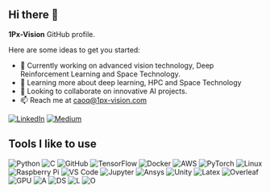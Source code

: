 ## Hi there 👋

**1Px-Vision** GitHub profile.

Here are some ideas to get you started:

- 🔭 Currently working on advanced vision technology, Deep Reinforcement Learning and Space Technology.
- 🌱 Learning more about deep learning, HPC and Space Technology
- 👯 Looking to collaborate on innovative AI projects.
- 📫 Reach me at caoq@1px-vision.com

[![LinkedIn](https://img.shields.io/badge/LinkedIn-0A66C2?style=flat&logo=Linkedin&logoColor=white)](https://www.linkedin.com/in/carlos-osorio-528b3188/)
[![Medium](https://img.shields.io/badge/Medium-12100E?style=flat&logo=medium&logoColor=white)](https://medium.com/@your-medium-profile)


## Tools I like to use

![Python](https://img.shields.io/badge/Python-3776AB?style=flat&logo=python&logoColor=white)
![C](https://img.shields.io/badge/-C++-00599C?style=flat&logo=cplusplus&logoColor=white)
![GitHub](https://img.shields.io/badge/GitHub-181717?style=flat&logo=github&logoColor=white)
![TensorFlow](https://img.shields.io/badge/TensorFlow-FF6F00?style=flat&logo=tensorflow&logoColor=white)
![Docker](https://img.shields.io/badge/Docker-2496ED?style=flat&logo=docker&logoColor=white)
![AWS](https://img.shields.io/badge/AWS-232F3E?style=flat&logo=amazon-aws&logoColor=white)
![PyTorch](https://img.shields.io/badge/PyTorch-EE4C2C?style=flat&logo=pytorch&logoColor=white)
![Linux](https://img.shields.io/badge/Linux-FCC624?style=flat&logo=linux&logoColor=black)
![Raspberry Pi](https://img.shields.io/badge/Raspberry%20Pi-C51A4A?style=flat&logo=raspberry-pi&logoColor=white)
![VS Code](https://img.shields.io/badge/VS%20Code-007ACC?style=flat&logo=visual-studio-code&logoColor=white)
![Jupyter](https://img.shields.io/badge/-Jupyter-F37626?style=flat&logo=jupyter&logoColor=white)
![Ansys](https://img.shields.io/badge/-Ansys-FFB71B?style=flat&logo=ansys&logoColor=white)
![Unity](https://img.shields.io/badge/-Unity-000000?style=flat&logo=unity&logoColor=white)
![Latex](https://img.shields.io/badge/-LaTeX-008080?style=flat&logo=latex&logoColor=white)
![Overleaf](https://img.shields.io/badge/-Overleaf-47A141?style=flat&logo=overleaf&logoColor=white)
![GPU](https://img.shields.io/badge/-NVIDIA-76B900?style=flat&logo=nvidia&logoColor=white)
![A](https://img.shields.io/badge/-AltiumDesigner-A5915F?style=flat&logo=altiumdesigner&logoColor=white)
![DS](https://img.shields.io/badge/-Solidworks-005386?style=flat&logo=dassaultsystemes&logoColor=white)
![L](https://img.shields.io/badge/-LabVIEW-FFDB00?style=flat&logo=labview&logoColor=white)
![O](https://img.shields.io/badge/-Octave-0790C0?style=flat&logo=octave&logoColor=white)








